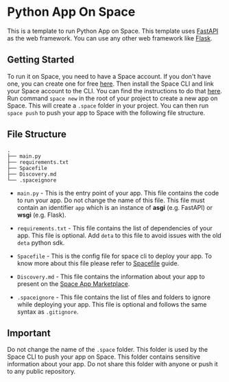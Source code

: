 # Python App On Space
This is a template to run Python App on Space. This template uses [FastAPI](https://fastapi.tiangolo.com/) as the web framework. You can use any other web framework like [Flask](https://flask.palletsprojects.com/en/2.0.x/).

## Getting Started
To run it on Space, you need to have a Space account. If you don't have one, you can create one for free [here](https://deta.space/signup). Then install the Space CLI and link your Space account to the CLI. You can find the instructions to do that [here](https://deta.space/docs/en/basics/cli). Run command `space new` in the root of your project to create a new app on Space. This will create a `.space` folder in your project. You can then run `space push` to push your app to Space with the following file structure. 

## File Structure
```
.
├── main.py
├── requirements.txt
├── Spacefile
├── Discovery.md
└── .spaceignore
```

- `main.py` - This is the entry point of your app. This file contains the code to run your app. Do not change the name of this file. This file must contain an identifier `app` which is an instance of **asgi** (e.g. FastAPI) or **wsgi** (e.g. Flask).
  
- `requirements.txt` - This file contains the list of dependencies of your app. This file is optional. Add `deta` to this file to avoid issues with the old `deta` python sdk.
  
- `Spacefile` - This is the config file for space cli to deploy your app. To know more about this file please refer to [Spacefile](https://deta.space/docs/en/reference/spacefile#whats-the-spacefile) guide.
- `Discovery.md` - This file contains the information about your app to present on the [Space App Marketplace](https://deta.space/discovery).
  
- `.spaceignore` - This file contains the list of files and folders to ignore while deploying your app. This file is optional and follows the same syntax as `.gitignore`.
  
## Important
Do not change the name of the `.space` folder. This folder is used by the Space CLI to push your app on Space. This folder contains sensitive information about your app. Do not share this folder with anyone or push it to any public repository.
